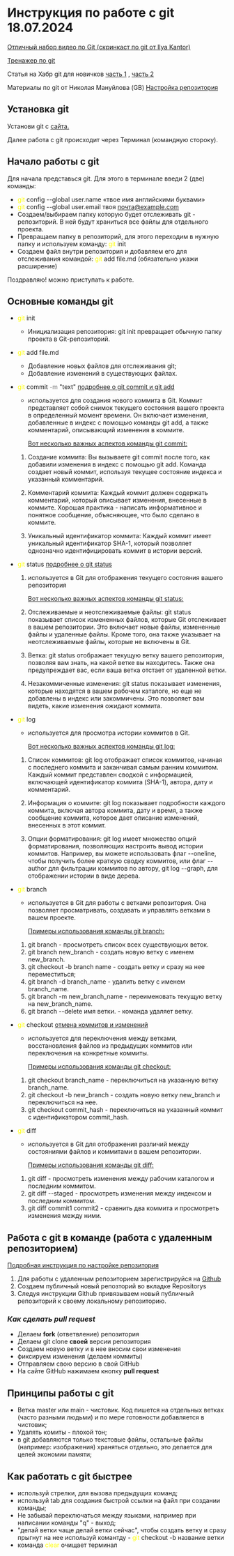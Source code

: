 # Инструкция по работе с git 18.07.2024

[Отличный набор видео по Git (скринкаст по git от Ilya Kantor)](https://vimeo.com/showcase/5616060 )

[Тренажер по git](https://learngitbranching.js.org/?locale=ru_RU) 

Статья на Хабр git для новичков [часть 1](https://habr.com/ru/articles/541258/) , [часть 2](https://habr.com/ru/articles/542616/) 

Материалы по git от Николая Мануйлова (GB) [Настройка репозитория]((https://www.atlassian.com/ru/git/tutorials/setting-up-a-repository)) 

## Установка git

Установи git с [сайта.](https://git-scm.com/)

Далее работа с git происходит через Терминал (командную стороку). 

## Начало работы с git

Для начала представься git. Для этого в терминале введи 2 (две) команды:

* <span style="color: yellow;">git </span> config --global user.name «твое имя английскими буквами»
* <span style="color: yellow;">git </span> config --global user.email твоя почта@example.com 
* Создаем/выбираем папку которую будет отслеживать git - репозиторий. В ней будут храниться все файлы для отдельного проекта.
* Превращаем папку в репозиторий, для этого переходим в нужную папку и используем команду: <span style="color: yellow;">git </span> init
* Создаем файл внутри репозитория и добавляем его для отслеживания командой: <span style="color: yellow;">git </span> add file.md (обязательно укажи расширение)

Поздравляю! можно приступать к работе.

## Основные команды git

* <span style="color: yellow;">git </span> init 
    *    Инициализация репозитория: git init превращает обычную папку проекта в Git-репозиторий.
  

* <span style="color: yellow;">git </span> add file.md 
    * Добавление новых файлов для отслеживания git;
    * Добавление изменений в существующих файлах. 

* <span style="color: yellow;">git </span> commit  <span style="color: gray;">-m</span> "text"
 [подробнее о git commit и git add](https://www.atlassian.com/ru/git/tutorials/saving-changes)
    * используется для создания нового коммита в Git. Коммит представляет собой снимок текущего состояния вашего проекта в определенный момент времени. Он включает изменения, добавленные в индекс с помощью команды git add, а также комментарий, описывающий изменения в коммите.
    
        <u>Вот несколько важных аспектов команды git commit:</u>

    1. Создание коммита: Вы вызываете git commit после того, как добавили изменения в индекс с помощью git add. Команда создает новый коммит, используя текущее состояние индекса и указанный комментарий.

    2. Комментарий коммита: Каждый коммит должен содержать комментарий, который описывает изменения, внесенные в коммите. Хорошая практика - написать информативное и понятное сообщение, объясняющее, что было сделано в коммите.

    3. Уникальный идентификатор коммита: Каждый коммит имеет уникальный идентификатор SHA-1, который позволяет однозначно идентифицировать коммит в истории версий.
* <span style="color: yellow;">git </span> status [подробнее о git status](https://www.atlassian.com/ru/git/tutorials/inspecting-a-repository) 
    
    1. используется в Git для отображения текущего состояния вашего репозитория
    
        <u>Вот несколько важных аспектов команды git status:</u>

    2. Отслеживаемые и неотслеживаемые файлы: git status показывает список измененных файлов, которые Git отслеживает в вашем репозитории. Это включает новые файлы, измененные файлы и удаленные файлы. Кроме того, она также указывает на неотслеживаемые файлы, которые не включены в Git.

    3. Ветка: git status отображает текущую ветку вашего репозитория, позволяя вам знать, на какой ветке вы находитесь. Также она предупреждает вас, если ваша ветка отстает от удаленной ветки.

    4. Незакоммиченные изменения: git status показывает изменения, которые находятся в вашем рабочем каталоге, но еще не добавлены в индекс или закоммичены. Это позволяет вам видеть, какие изменения ожидают коммита.

* <span style="color: yellow;">git </span> log
    * используется для просмотра истории коммитов в Git. 

    
        <u>Вот несколько важных аспектов команды git log:</u>

    1. Список коммитов: git log отображает список коммитов, начиная с последнего коммита и заканчивая самым ранним коммитом. Каждый коммит представлен сводкой с информацией, включающей идентификатор коммита (SHA-1), автора, дату и комментарий.

    2. Информация о коммите: git log показывает подробности каждого коммита, включая автора коммита, дату и время, а также сообщение коммита, которое дает описание изменений, внесенных в этот коммит.

    3. Опции форматирования: git log имеет множество опций форматирования, позволяющих настроить вывод истории коммитов. Например, вы можете использовать флаг --oneline, чтобы получить более краткую сводку коммитов, или флаг --author для фильтрации коммитов по автору, git log --graph, для отображении истории в виде дерева. 

* <span style="color: yellow;">git </span> branch

    *  используется в Git для работы с ветками репозитория. Она позволяет просматривать, создавать и управлять ветками в вашем проекте.

        <u>Примеры использования команды git branch:</u>

    1. git branch - просмотреть список всех существующих веток.
    2. git branch new_branch - создать новую ветку с именем new_branch.
    3. git checkout -b branch name - создать ветку и сразу на нее переместиться; 
    4. git branch -d branch_name - удалить ветку с именем branch_name.
    5. git branch -m new_branch_name - переименовать текущую ветку на new_branch_name.
    6. git branch --delete имя ветки. - команда удаляет ветку. 

* <span style="color: yellow;">git </span> checkout [отмена коммитов и изменений](https://www.atlassian.com/ru/git/tutorials/undoing-changes)

    * используется для переключения между ветками, восстановления файлов из предыдущих коммитов или переключения на конкретные коммиты.
    
        <u>Примеры использования команды git checkout:</u>

    1. git checkout branch_name - переключиться на указанную ветку branch_name.
    2. git checkout -b new_branch - создать новую ветку new_branch и переключиться на нее.
    3. git checkout commit_hash - переключиться на указанный коммит с идентификатором commit_hash.


* <span style="color: yellow;">git </span> diff
    *  используется в Git для отображения различий между состояниями файлов и коммитами в вашем репозитории.

        <u>Примеры использования команды git diff:</u>

    1. git diff - просмотреть изменения между рабочим каталогом и последним коммитом.
    2. git diff --staged - просмотреть изменения между индексом и последним коммитом.
    3. git diff commit1 commit2 - сравнить два коммита и просмотреть изменения между ними.

## Работа с git в команде (работа с удаленным репозиторием)

  [Подробная инструкция по настройке репозитория](https://www.atlassian.com/ru/git/tutorials/setting-up-a-repository)

1. Для работы с удаленным репозиторием зарегистрируйся на [Github](https://github.com/)
2. Создаем публичный новый репозторий во вкладке Repositorys
3. Следуя инструкции Github привязываем новый публичный репозиторий к своему локальному репозиторию.

### *Как сделать pull request*
* Делаем **fork** (ответвление) репозитория
* Делаем git clone **своей** версии репозитория
* Создаем новую ветку и в нее вносим свои изменения
* фиксируем изменения (делаем коммиты)
* Отправляем свою версию в свой GitHub
* На сайте GitHub нажимаем кнопку **pull request**


## Принципы работы с git

* Ветка master или main - чистовик. Код пишется на отдельных ветках (часто разными людьми) и по мере готовности добавляется в чистовик;
* Удалять комиты - плохой тон;
* в git добавляются только текстовые файлы, остальные файлы (например: изображения) храняться отдельно, это делается для целей экономии памяти;

## Как работать с git быстрее
* используй стрелки, для вызова предыдущих команд;
* используй tab для создания быстрой ссылки на файл при создании команды;
* Не забывай переключаться между языками, например при написании команды "q" - выход;
* "делай ветки чаще делай ветки сейчас", чтобы создать ветку и сразу прыгнут на нее используй комантду - <span style="color: yellow;">git </span> checkout -b название ветки
* команда <span style="color: yellow;">clear </span> очищает терминал
